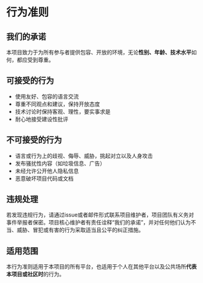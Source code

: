 # 行为准则  

## 我们的承诺

本项目致力于为所有参与者提供包容、开放的环境，无论**性别、年龄、技术水平**如何，都应受到尊重。


## 可接受的行为
- 使用友好、包容的语言交流
- 尊重不同观点和建议，保持开放态度
- 技术讨论时保持客观、理性，要实事求是
- 耐心地接受建设性批评

## 不可接受的行为
- 语言或行为上的歧视、侮辱、威胁，挑起对立以及人身攻击
- 发布骚扰性内容（如垃圾信息、广告）
- 未经允许公开他人隐私信息
- 恶意破坏项目代码或文档

## 违规处理

若发现违规行为，请通过issue或者邮件形式联系项目维护者，项目团队有义务对事件举报者保密。项目核心维护者有责任诠释“我们的承诺”，并对任何他们认为不当、威胁、冒犯或有害的行为采取适当且公平的纠正措施。

## 适用范围

本行为准则适用于本项目的所有平台，也适用于个人在其他平台以及公共场所**代表本项目或社区时**的行为。